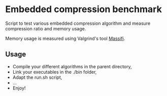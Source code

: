 Embedded compression benchmark
==

Script to test various embedded compression algorithm and measure compression ratio and memory usage.

Memory usage is measured using Valgrind's tool [Massifi](http://valgrind.org/docs/manual/ms-manual.html).

Usage
--

* Compile your different algorithms in the parent directory,
* Link your executables in the ./bin folder,
* Adapt the run.sh script,
* ...
* Enjoy!
